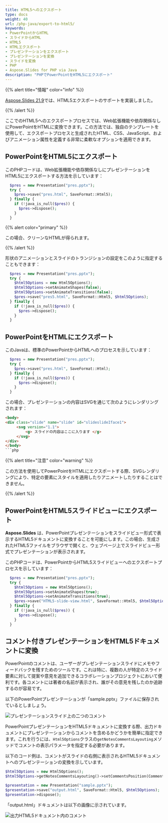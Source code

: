 ```yaml
---
title: HTML5へのエクスポート
type: docs
weight: 40
url: /php-java/export-to-html5/
keywords:
- PowerPointからHTML
- スライドからHTML
- HTML5
- HTMLエクスポート
- プレゼンテーションをエクスポート
- プレゼンテーションを変換
- スライドを変換
- PHP
- Aspose.Slides for PHP via Java
description: "PHPでPowerPointをHTML5にエクスポート"
---
```


{{% alert title="情報" color="info" %}}

[Aspose.Slides 21.9](/slides/php-java/aspose-slides-for-java-21-9-release-notes/)では、HTML5エクスポートのサポートを実装しました。

{{% /alert %}} 

ここでのHTML5へのエクスポートプロセスでは、Web拡張機能や依存関係なしにPowerPointをHTMLに変換できます。この方法では、独自のテンプレートを使用して、エクスポートプロセスと生成されたHTML、CSS、JavaScript、およびアニメーション属性を定義する非常に柔軟なオプションを適用できます。

## **PowerPointをHTML5にエクスポート**

このPHPコードは、Web拡張機能や依存関係なしにプレゼンテーションをHTML5にエクスポートする方法を示しています：

```php
  $pres = new Presentation("pres.pptx");
  try {
    $pres->save("pres.html", SaveFormat::Html5);
  } finally {
    if (!java_is_null($pres)) {
      $pres->dispose();
    }
  }
```

{{% alert color="primary" %}} 

この場合、クリーンなHTMLが得られます。 

{{% /alert %}}

形状のアニメーションとスライドのトランジションの設定をこのように指定することもできます：

```php
  $pres = new Presentation("pres.pptx");
  try {
    $html5Options = new Html5Options();
    $html5Options->setAnimateShapes(false);
    $html5Options->setAnimateTransitions(false);
    $pres->save("pres5.html", SaveFormat::Html5, $html5Options);
  } finally {
    if (!java_is_null($pres)) {
      $pres->dispose();
    }
  }
```

## **PowerPointをHTMLにエクスポート**

このJavaは、標準のPowerPointからHTMLへのプロセスを示しています：

```php
  $pres = new Presentation("pres.pptx");
  try {
    $pres->save("pres.html", SaveFormat::Html);
  } finally {
    if (!java_is_null($pres)) {
      $pres->dispose();
    }
  }
```

この場合、プレゼンテーションの内容はSVGを通じて次のようにレンダリングされます：

```html
<body>
<div class="slide" name="slide" id="slideslideIface1">
     <svg version="1.1">
         <g> スライドの内容はここに入ります </g>
     </svg>
</div>
</body>
```php

```

{{% alert title="注意" color="warning" %}} 

この方法を使用してPowerPointをHTMLにエクスポートする際、SVGレンダリングにより、特定の要素にスタイルを適用したりアニメートしたりすることはできません。 

{{% /alert %}}

## **PowerPointをHTML5スライドビューにエクスポート**

**Aspose.Slides** は、PowerPointプレゼンテーションをスライドビュー形式で表示するHTML5ドキュメントに変換することを可能にします。この場合、生成されたHTML5ファイルをブラウザで開くと、ウェブページ上でスライドビュー形式でプレゼンテーションが表示されます。

このPHPコードは、PowerPointからHTML5スライドビューへのエクスポートプロセスを示しています：

```php
  $pres = new Presentation("pres.pptx");
  try {
    $html5Options = new Html5Options();
    $html5Options->setAnimateShapes(true);
    $html5Options->setAnimateTransitions(true);
    $pres->save("HTML5-slide-view.html", SaveFormat::Html5, $html5Options);
  } finally {
    if (!java_is_null($pres)) {
      $pres->dispose();
    }
  }
```

## コメント付きプレゼンテーションをHTML5ドキュメントに変換

PowerPointのコメントは、ユーザーがプレゼンテーションスライドにメモやフィードバックを残すためのツールです。これは特に、複数の人が特定のスライド要素に対して提案や意見を追加できるコラボレーションプロジェクトにおいて便利です。各コメントには著者の名前が表示され、誰がその意見を残したのか追跡するのが容易です。

以下のPowerPointプレゼンテーションが「sample.pptx」ファイルに保存されているとしましょう。

![プレゼンテーションスライド上の二つのコメント](two_comments_pptx.png)

PowerPointプレゼンテーションをHTML5ドキュメントに変換する際、出力ドキュメントにプレゼンテーションからコメントを含めるかどうかを簡単に指定できます。これを行うには、`Html5Options`クラスの`getNotesCommentsLayouting`メソッドでコメントの表示パラメータを指定する必要があります。

以下のコード例は、コメントがスライドの右側に表示されるHTML5ドキュメントへのプレゼンテーションの変換を示しています。
```php
$html5Options = new Html5Options();
$html5Options->getNotesCommentsLayouting()->setCommentsPosition(CommentsPositions::Right);

$presentation = new Presentation("sample.pptx");
$presentation->save("output.html", SaveFormat::Html5, $html5Options);
$presentation->dispose();
```

「output.html」ドキュメントは以下の画像に示されています。

![出力HTML5ドキュメント内のコメント](two_comments_html5.png)